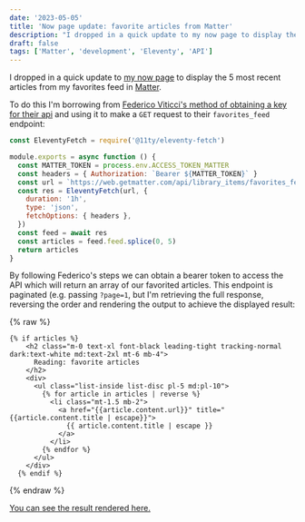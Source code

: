 ```yaml
---
date: '2023-05-05'
title: 'Now page update: favorite articles from Matter'
description: "I dropped in a quick update to my now page to display the 5 most recent articles from my favorites feed in Matter."
draft: false
tags: ['Matter', 'development', 'Eleventy', 'API']
---
```


I dropped in a quick update to [my now page](https://coryd.dev/now) to display the 5 most recent articles from my favorites feed in [Matter](https://getmatter.com/).<!-- excerpt -->

To do this I'm borrowing from [Federico Viticci's method of obtaining a key for their api](https://www.macstories.net/stories/macstories-starter-pack-reverse-engineering-the-matter-api-and-my-save-to-matter-shortcut/) and using it to make a `GET` request to their `favorites_feed` endpoint:

```javascript
const EleventyFetch = require('@11ty/eleventy-fetch')

module.exports = async function () {
  const MATTER_TOKEN = process.env.ACCESS_TOKEN_MATTER
  const headers = { Authorization: `Bearer ${MATTER_TOKEN}` }
  const url = `https://web.getmatter.com/api/library_items/favorites_feed`
  const res = EleventyFetch(url, {
    duration: '1h',
    type: 'json',
    fetchOptions: { headers },
  })
  const feed = await res
  const articles = feed.feed.splice(0, 5)
  return articles
}
```

By following Federico's steps we can obtain a bearer token to access the API which will return an array of our favorited articles. This endpoint is paginated (e.g. passing `?page=1`, but I'm retrieving the full response, reversing the order and rendering the output to achieve the displayed result:

{% raw %}

```liquid
{% if articles %}
    <h2 class="m-0 text-xl font-black leading-tight tracking-normal dark:text-white md:text-2xl mt-6 mb-4">
      Reading: favorite articles
    </h2>
    <div>
      <ul class="list-inside list-disc pl-5 md:pl-10">
        {% for article in articles | reverse %}
          <li class="mt-1.5 mb-2">
            <a href="{{article.content.url}}" title="{{article.content.title | escape}}">
              {{ article.content.title | escape }}
            </a>
          </li>
        {% endfor %}
      </ul>
    </div>
  {% endif %}
```

{% endraw %}

[You can see the result rendered here.](/now)

